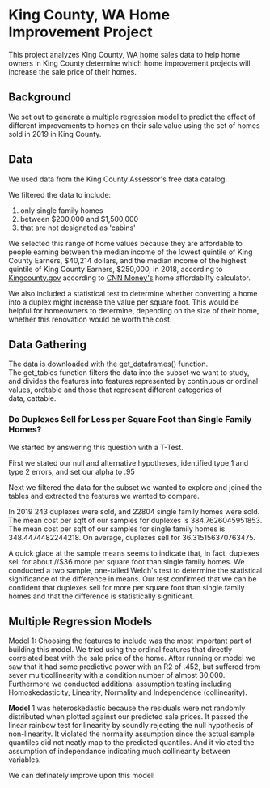 # King County, WA Home Improvement Project

This project analyzes King County, WA home sales data to help home owners in King County determine which home improvement projects will increase the sale price of their homes.


## Background
We set out to generate a multiple regression model to predict the effect of different improvements to homes on their sale value using the set of homes sold in 2019 in King County.

## Data
We used data from the King County Assessor's free data catalog.

We filtered the data to include:
1. only single family homes
2. between \$200,000 and \$1,500,000
3. that are not designated as 'cabins'
  
We selected this range of home values because they are affordable to people earning between the median income of the lowest quintile of King County Earners, \$40,214 dollars, and the median income of the highest quintile of King County Earners, \$250,000, in 2018, according to [Kingcounty.gov](https://www.kingcounty.gov/independent/forecasting/King%20County%20Economic%20Indicators/Household%20Income/KC%20Household%20Income%20Quintiles.aspx) according to [CNN Money's](https://money.cnn.com/calculator/real_estate/home-afford/index.html) home affordabilty calculator.

We also included a statistical test to determine whether converting a home into a duplex might increase the value per square foot. This would be helpful for homeowners to determine, depending on the size of their home, whether this renovation would be worth the cost.

## Data Gathering

The data is downloaded with the get_dataframes() function. The get_tables function filters the data into the subset we want to study, and divides the features into features represented by continuous or ordinal values, ordtable and those that represent different categories of data, cattable.

### Do Duplexes Sell for Less per Square Foot than Single Family Homes?
We started by answering this question with a T-Test.

First we stated our null and alternative hypotheses, identified type 1 and type 2 errors, and set our alpha to .95

Next we filtered the data for the subset we wanted to explore and joined the tables and extracted the features we wanted to compare.

In 2019 243 duplexes were sold, and 22804 single family homes were sold.
The mean cost per sqft of our samples for duplexes is 384.7626045951853.
The mean cost per sqft of our samples for single family homes is 348.4474482244218.
On average, duplexes sell for 36.315156370763475.


A quick glace at the sample means seems to indicate that, in fact, duplexes sell for about //$36 more per square foot than single family homes. 
We conducted a two sample, one-tailed Welch's test to determine the statistical significance of the difference in means. Our test confirmed that we can be confident that duplexes sell for more per square foot than single family homes and that the difference is statistically significant.

## Multiple Regression Models
Model 1: Choosing the features to include was the most important part of building this model. We tried using the ordinal features that directly correlated best with the sale price of the home. After running or model we saw that it had some predictive power with an R2 of .452, but suffered from sever multicollinearity with a condition number of almost 30,000. Furthermore we conducted additional assumption testing including Homoskedasticity, Linearity, Normality and Independence (collinearity).

**Model** 1 was heteroskedastic because the residuals were not randomly distributed when plotted against our predicted sale prices. It passed the linear rainbow test for linearity by soundly rejecting the null hypothesis of non-linearity. It violated the normality assumption since the actual sample quantiles did not neatly map to the predicted quantiles. And it violated the assumption of independance indicating much collinearity between variables.

We can definately improve upon this model!


